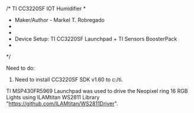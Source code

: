 /* TI CC3220SF IOT Humidifier
 * 
 * Maker/Author - Markel T. Robregado
 *
 *                        
 * Device Setup: TI CC3220SF Launchpad + TI Sensors BoosterPack
 *
 */

Need to do:

1. Need to install CC3220SF SDK v1.60 to c:/ti.

TI MSP430FR5969 Launchpad was used to drive the Neopixel ring 16 RGB Lights
using ILAMtitan WS2811 Library "https://github.com/ILAMtitan/WS2811Driver".
   

   

